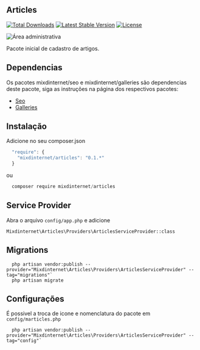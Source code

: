 ## Articles

[![Total Downloads](https://poser.pugx.org/mixdinternet/articles/d/total.svg)](https://packagist.org/packages/mixdinternet/articles)
[![Latest Stable Version](https://poser.pugx.org/mixdinternet/articles/v/stable.svg)](https://packagist.org/packages/mixdinternet/articles)
[![License](https://poser.pugx.org/mixdinternet/articles/license.svg)](https://packagist.org/packages/mixdinternet/articles)

![Área administrativa](http://mixd.com.br/github/ce4422be811a606f574a9e0a0bbb7130.png "Área administrativa")

Pacote inicial de cadastro de artigos.

## Dependencias
Os pacotes mixdinternet/seo e mixdinternet/galleries são dependencias deste pacote, siga as instruções na página dos respectivos pacotes:
* [Seo](https://github.com/mixdinternet/seo)
* [Galleries](https://github.com/mixdinternet/galleries)

## Instalação

Adicione no seu composer.json

```js
  "require": {
    "mixdinternet/articles": "0.1.*"
  }
```

ou

```js
  composer require mixdinternet/articles
```

## Service Provider

Abra o arquivo `config/app.php` e adicione

`Mixdinternet\Articles\Providers\ArticlesServiceProvider::class`

## Migrations

```
  php artisan vendor:publish --provider="Mixdinternet\Articles\Providers\ArticlesServiceProvider" --tag="migrations"`
  php artisan migrate
```

## Configurações

É possivel a troca de icone e nomenclatura do pacote em `config/marticles.php`

```
  php artisan vendor:publish --provider="Mixdinternet\Articles\Providers\ArticlesServiceProvider" --tag="config"`
```